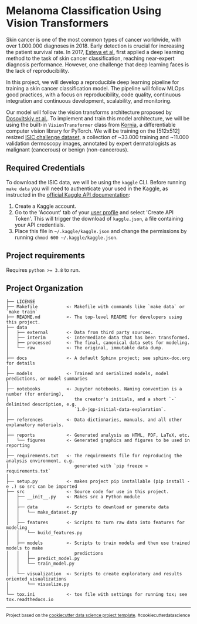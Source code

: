 Melanoma Classification Using Vision Transformers
==============================
Skin cancer is one of the most common types of cancer worldwide, with over 1.000.000 diagnoses in 2018.
Early detection is crucial for increasing the patient survival rate.
In 2017, [Esteva et al.](https://www.nature.com/articles/nature21056) first applied a deep learning method to the 
task of skin cancer classification, reaching near-expert diagnosis performance.
However, one challenge that deep learning faces is the lack of reproducibility.

In this project, we will develop a reproducible deep learning pipeline for training a skin cancer classification model.
The pipeline will follow MLOps good practices, with a focus on reproducibility, code quality, continuous integration and 
continuous development, scalability, and monitoring.

Our model will follow the vision transforms architecture proposed by 
[Dosovitskiy et al.](https://iclr.cc/virtual/2021/poster/3013).
To implement and train this model architecture, we will be using the built-in `VisionTransformer` class from
[Kornia](https://kornia.readthedocs.io/en/latest/index.html), 
a differentiable computer vision library for PyTorch.
We will be training on the [512x512] resized [ISIC challenge dataset](https://www.kaggle.com/cdeotte/jpeg-melanoma-512x512), a
collection of ~33.000 training and ~11.000 validation dermoscopy images, annotated by expert dermatologists as malignant
(cancerous) or benign (non-cancerous).

Required Credentials
------------
To download the ISIC data, we will be using the `kaggle` CLI. 
Before running `make data` you will need to authenticate your used in the Kaggle, as instructed in the
[official Kaggle API documentation](https://github.com/Kaggle/kaggle-api):
1. Create a Kaggle account.
2. Go to the 'Account' tab of your [user profile](https://www.kaggle.com/<username>/account) and select 
'Create API Token'. This will trigger the download of `kaggle.json`, a file containing your API credentials. 
3. Place this file in `~/.kaggle/kaggle.json` and change the permissions by running `chmod 600 ~/.kaggle/kaggle.json`.

Project requirements
-----------
Requires `python >= 3.8` to run.

Project Organization
------------

    ├── LICENSE
    ├── Makefile           <- Makefile with commands like `make data` or `make train`
    ├── README.md          <- The top-level README for developers using this project.
    ├── data
    │   ├── external       <- Data from third party sources.
    │   ├── interim        <- Intermediate data that has been transformed.
    │   ├── processed      <- The final, canonical data sets for modeling.
    │   └── raw            <- The original, immutable data dump.
    │
    ├── docs               <- A default Sphinx project; see sphinx-doc.org for details
    │
    ├── models             <- Trained and serialized models, model predictions, or model summaries
    │
    ├── notebooks          <- Jupyter notebooks. Naming convention is a number (for ordering),
    │                         the creator's initials, and a short `-` delimited description, e.g.
    │                         `1.0-jqp-initial-data-exploration`.
    │
    ├── references         <- Data dictionaries, manuals, and all other explanatory materials.
    │
    ├── reports            <- Generated analysis as HTML, PDF, LaTeX, etc.
    │   └── figures        <- Generated graphics and figures to be used in reporting
    │
    ├── requirements.txt   <- The requirements file for reproducing the analysis environment, e.g.
    │                         generated with `pip freeze > requirements.txt`
    │
    ├── setup.py           <- makes project pip installable (pip install -e .) so src can be imported
    ├── src                <- Source code for use in this project.
    │   ├── __init__.py    <- Makes src a Python module
    │   │
    │   ├── data           <- Scripts to download or generate data
    │   │   └── make_dataset.py
    │   │
    │   ├── features       <- Scripts to turn raw data into features for modeling
    │   │   └── build_features.py
    │   │
    │   ├── models         <- Scripts to train models and then use trained models to make
    │   │   │                 predictions
    │   │   ├── predict_model.py
    │   │   └── train_model.py
    │   │
    │   └── visualization  <- Scripts to create exploratory and results oriented visualizations
    │       └── visualize.py
    │
    └── tox.ini            <- tox file with settings for running tox; see tox.readthedocs.io


--------

<p><small>Project based on the <a target="_blank" href="https://drivendata.github.io/cookiecutter-data-science/">cookiecutter data science project template</a>. #cookiecutterdatascience</small></p>
